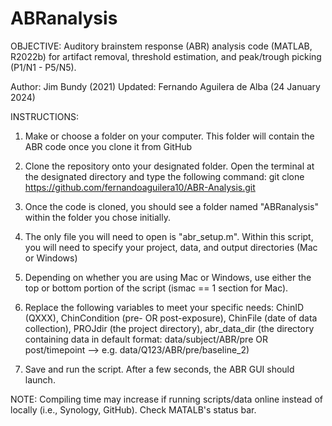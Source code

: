 # ABRanalysis
OBJECTIVE:
Auditory brainstem response (ABR) analysis code (MATLAB, R2022b) for artifact removal, threshold estimation, and peak/trough picking (P1/N1 - P5/N5).

Author: Jim Bundy (2021)
Updated: Fernando Aguilera de Alba (24 January 2024)

INSTRUCTIONS:

1) Make or choose a folder on your computer. This folder will contain the 
ABR code once you clone it from GitHub

2) Clone the repository onto your designated folder. Open the terminal at the designated directory and type the following command:
     git clone https://github.com/fernandoaguilera10/ABR-Analysis.git

4) Once the code is cloned, you should see a folder named "ABRanalysis" within the folder you chose initially.

6) The only file you will need to open is "abr_setup.m". Within this script, you will need to specify your project, data, and output directories (Mac or Windows)

8) Depending on whether you are using Mac or Windows, use either the top or bottom portion of the script (ismac == 1 section for Mac).
   
10) Replace the following variables to meet your specific needs: ChinID (QXXX), ChinCondition (pre- OR post-exposure), ChinFile (date of data collection), PROJdir (the project directory), abr_data_dir (the directory containing data in default format:  data/subject/ABR/pre OR post/timepoint --> e.g. data/Q123/ABR/pre/baseline_2)

11) Save and run the script. After a few seconds, the ABR GUI should launch.

NOTE: Compiling time may increase if running scripts/data online instead of locally (i.e., Synology, GitHub). Check MATALB's status bar.